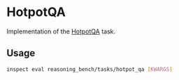 # HotpotQA

Implementation of the [HotpotQA](https://hotpotqa.github.io/) task.

## Usage

```bash
inspect eval reasoning_bench/tasks/hotpot_qa [KWARGS]
```
